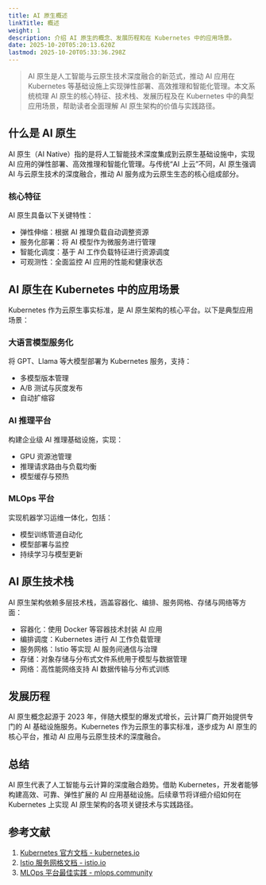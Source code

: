 ```yaml
---
title: AI 原生概述
linkTitle: 概述
weight: 1
description: 介绍 AI 原生的概念、发展历程和在 Kubernetes 中的应用场景。
date: 2025-10-20T05:20:13.620Z
lastmod: 2025-10-20T05:33:36.298Z
---
```


> AI 原生是人工智能与云原生技术深度融合的新范式，推动 AI 应用在 Kubernetes 等基础设施上实现弹性部署、高效推理和智能化管理。本文系统梳理 AI 原生的核心特征、技术栈、发展历程及在 Kubernetes 中的典型应用场景，帮助读者全面理解 AI 原生架构的价值与实践路径。

## 什么是 AI 原生

AI 原生（AI Native）指的是将人工智能技术深度集成到云原生基础设施中，实现 AI 应用的弹性部署、高效推理和智能化管理。与传统“AI 上云”不同，AI 原生强调 AI 与云原生技术的深度融合，推动 AI 服务成为云原生生态的核心组成部分。

### 核心特征

AI 原生具备以下关键特性：

- 弹性伸缩：根据 AI 推理负载自动调整资源
- 服务化部署：将 AI 模型作为微服务进行管理
- 智能化调度：基于 AI 工作负载特征进行资源调度
- 可观测性：全面监控 AI 应用的性能和健康状态

## AI 原生在 Kubernetes 中的应用场景

Kubernetes 作为云原生事实标准，是 AI 原生架构的核心平台。以下是典型应用场景：

### 大语言模型服务化

将 GPT、Llama 等大模型部署为 Kubernetes 服务，支持：

- 多模型版本管理
- A/B 测试与灰度发布
- 自动扩缩容

### AI 推理平台

构建企业级 AI 推理基础设施，实现：

- GPU 资源池管理
- 推理请求路由与负载均衡
- 模型缓存与预热

### MLOps 平台

实现机器学习运维一体化，包括：

- 模型训练管道自动化
- 模型部署与监控
- 持续学习与模型更新

## AI 原生技术栈

AI 原生架构依赖多层技术栈，涵盖容器化、编排、服务网格、存储与网络等方面：

- 容器化：使用 Docker 等容器技术封装 AI 应用
- 编排调度：Kubernetes 进行 AI 工作负载管理
- 服务网格：Istio 等实现 AI 服务间通信与治理
- 存储：对象存储与分布式文件系统用于模型与数据管理
- 网络：高性能网络支持 AI 数据传输与分布式训练

## 发展历程

AI 原生概念起源于 2023 年，伴随大模型的爆发式增长，云计算厂商开始提供专门的 AI 基础设施服务。Kubernetes 作为云原生的事实标准，逐步成为 AI 原生的核心平台，推动 AI 应用与云原生技术的深度融合。

## 总结

AI 原生代表了人工智能与云计算的深度融合趋势。借助 Kubernetes，开发者能够构建高效、可靠、弹性扩展的 AI 应用基础设施。后续章节将详细介绍如何在 Kubernetes 上实现 AI 原生架构的各项关键技术与实践路径。

## 参考文献

1. [Kubernetes 官方文档 - kubernetes.io](https://kubernetes.io/docs/)
2. [Istio 服务网格文档 - istio.io](https://istio.io/latest/docs/)
3. [MLOps 平台最佳实践 - mlops.community](https://mlops.community/)
